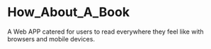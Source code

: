 # How_About_A_Book
A Web APP catered for users to read everywhere they feel like with browsers and mobile devices.
